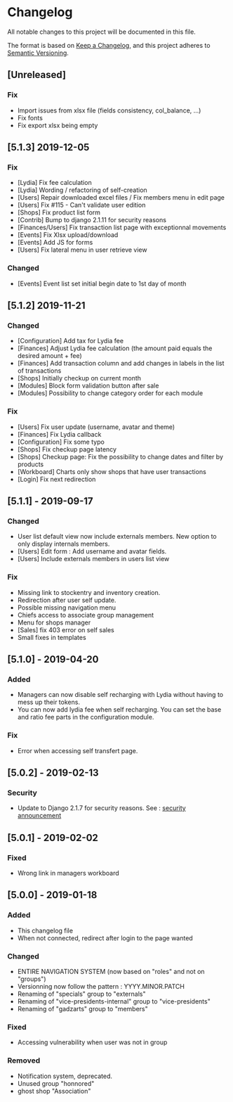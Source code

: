 # Changelog
All notable changes to this project will be documented in this file.

The format is based on [Keep a Changelog](https://keepachangelog.com/en/1.0.0/),
and this project adheres to [Semantic Versioning](https://semver.org/spec/v2.0.0.html).


## [Unreleased]
### Fix
- Import issues from xlsx file (fields consistency, col_balance, ...)
- Fix fonts
- Fix export xlsx being empty


## [5.1.3] 2019-12-05
### Fix
- [Lydia] Fix fee calculation
- [Lydia] Wording / refactoring of self-creation
- [Users] Repair downloaded excel files / Fix members menu in edit page
- [Users] Fix #115 - Can't validate user edition
- [Shops] Fix product list form
- [Contrib] Bump to django 2.1.11 for security reasons
- [Finances/Users] Fix transaction list page with exceptionnal movements
- [Events] Fix Xlsx upload/download 
- [Events] Add JS for forms
- [Users] Fix lateral menu in user retrieve view

### Changed
- [Events] Event list set initial begin date to 1st day of month


## [5.1.2] 2019-11-21
### Changed
- [Configuration] Add tax for Lydia fee
- [Finances] Adjust Lydia fee calculation (the amount paid equals the desired amount + fee) 
- [Finances] Add transaction column and add changes in labels in the list of transactions
- [Shops] Initially checkup on current month
- [Modules] Block form validation button after sale
- [Modules] Possibility to change category order for each module

### Fix
- [Users] Fix user update (username, avatar and theme)
- [Finances] Fix Lydia callback
- [Configuration] Fix some typo
- [Shops] Fix checkup page latency
- [Shops] Checkup page: Fix the possibility to change dates and filter by products
- [Workboard] Charts only show shops that have user transactions
- [Login] Fix next redirection


## [5.1.1] - 2019-09-17
### Changed
- User list default view now include externals members. New option to only display internals members.
- [Users] Edit form : Add username and avatar fields.
- [Users] Include externals members in users list view

### Fix
- Missing link to stockentry and inventory creation.
- Redirection after user self update.
- Possible missing navigation menu
- Chiefs access to associate group management
- Menu for shops manager
- [Sales] fix 403 error on self sales
- Small fixes in templates


## [5.1.0] - 2019-04-20
### Added
- Managers can now disable self recharging with Lydia without having to mess up their tokens.
- You can now add lydia fee when self recharging. You can set the base and ratio fee parts in the configuration module.

### Fix
- Error when accessing self transfert page.

## [5.0.2] - 2019-02-13
### Security
- Update to Django 2.1.7 for security reasons. See : [security announcement](https://www.djangoproject.com/weblog/2019/feb/11/security-releases/)

## [5.0.1] - 2019-02-02
### Fixed
- Wrong link in managers workboard

## [5.0.0] - 2019-01-18
### Added
- This changelog file
- When not connected, redirect after login to the page wanted

### Changed
- ENTIRE NAVIGATION SYSTEM (now based on "roles" and not on "groups")
- Versionning now follow the pattern : YYYY.MINOR.PATCH
- Renaming of "specials" group to "externals"
- Renaming of "vice-presidents-internal" group to "vice-presidents"
- Renaming of "gadzarts" group to "members"

### Fixed
- Accessing vulnerability when user was not in group

### Removed
- Notification system, deprecated.
- Unused group "honnored"
- ghost shop "Association"
